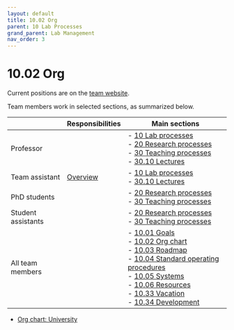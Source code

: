 ```yaml
---
layout: default
title: 10.02 Org
parent: 10 Lab Processes
grand_parent: Lab Management
nav_order: 3
---
```


# 10.02 Org

Current positions are on the [team website](https://www.uni-bamberg.de/digital-work/team/).

Team members work in selected sections, as summarized below.



|                               | Responsibilities | Main sections                                                                                                                                                                                                                                                                                                                                                                                                                   |
|-------------------------------|------------------|------------------------------------------------------------------------------------------------------------------------------------------------------------------------------------------------------------------------------------------------------------------------------------------------------------------------------------------------------------|
| Professor                     |                  | -  [ 10 Lab processes ](..)<br> -  [ 20 Research processes ]( ../../research/20_processes/ )<br> -  [ 30 Teaching processes ]( ../../teaching/30_processes/ ) <br>-  [ 30.10 Lectures ]( ../../teaching/30_processes/30.10.lecture.html)                                                                                                                                                                                                                                                                                            |
| Team assistant                | [Overview](10.09.team_assistance.html)    | -  [ 10 Lab processes ](..)<br> -  [ 30.10 Lectures ]( ../../teaching/30_processes/30.10.lecture.html)                                                                                                                                                                                                                                                                                            |
| PhD students                  |                  | -  [ 20 Research processes ]( ../../research/20_processes/ )<br> -  [ 30 Teaching processes ]( ../../teaching/30_processes/ )                                                                                                                                                                                                                                                                                              |
| Student assistants            |                  | -  [ 20 Research processes ]( ../../research/20_processes/ ) <br>-  [ 30 Teaching processes ]( ../../teaching/30_processes/ )                                                                                                                                                                                                                                                                                                                                                              |
| All team members              |                  | -  [ 10.01 Goals ]( 10.01.goals.html )<br> -  [ 10.02 Org chart ]( 10.02.org.html )<br> -  [ 10.03 Roadmap ]( 10.03.roadmap.html )<br> -  [ 10.04 Standard operating procedures ]( 10.04.sop.html )<br> -  [ 10.05 Systems ]( 10.05.systems-overview.html )<br> -  [ 10.06 Resources ]( 10.06.resources.html )<br> -  [ 10.33 Vacation ]( 10.33.vacation.html )<br> -  [ 10.34 Development ]( 10.34.development.html )<br> |

- [Org chart: University](https://www.uni-bamberg.de/zuv/)

<!-- 
Team members and responsibilities (ideally with reference to specific categories)
other units
-->
